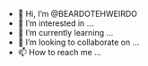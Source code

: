 - 👋 Hi, I’m @BEARDOTEHWEIRDO
- 👀 I’m interested in ...
- 🌱 I’m currently learning ...
- 💞️ I’m looking to collaborate on ...
- 📫 How to reach me ...

<!---
BEARDOTEHWEIRDO/BEARDOTEHWEIRDO is a ✨ special ✨ repository because its `README.md` (this file) appears on your GitHub profile.
You can click the Preview link to take a look at your changes.
--->
